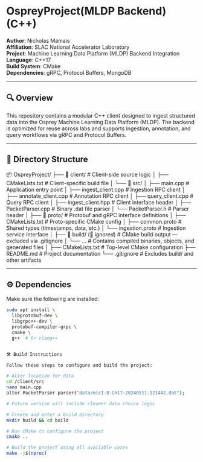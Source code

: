 # OspreyProject(MLDP Backend) (C++)

**Author**: Nicholas Mamais  
**Affiliation**: SLAC National Accelerator Laboratory  
**Project**: Machine Learning Data Platform (MLDP) Backend Integration  
**Language**: C++17  
**Build System**: CMake  
**Dependencies**: gRPC, Protocol Buffers, MongoDB

---

## 🔍 Overview

This repository contains a modular C++ client designed to ingest structured data into the Osprey Machine Learning Data Platform (MLDP). The backend is optimized for reuse across labs and supports ingestion, annotation, and query workflows via gRPC and Protocol Buffers.

---

## 📁 Directory Structure

📦 OspreyProject/
├── 📁 client/                    # Client-side source logic
│   ├── CMakeLists.txt            # Client-specific build file
│   └── 📁 src/
│       ├── main.cpp              # Application entry point
│       ├── ingest_client.cpp     # Ingestion RPC client
│       ├── annotate_client.cpp   # Annotation RPC client
│       ├── query_client.cpp      # Query RPC client
│       ├── ingest_client.hpp     # Client interface header
│       ├── PacketParser.cpp      # Binary .dat file parser
│       └── PacketParser.h        # Parser header
│
├── 📁 proto/                     # Protobuf and gRPC interface definitions
│   ├── CMakeLists.txt            # Proto-specific CMake config
│   ├── common.proto              # Shared types (timestamps, data, etc.)
│   └── ingestion.proto           # Ingestion service interface
│
├── 📁 build/   (🛑 *ignored*)     # CMake build output — excluded via .gitignore
│   └── ...                       # Contains compiled binaries, objects, and generated files
│
├── CMakeLists.txt               # Top-level CMake configuration
├── README.md                    # Project documentation
└── .gitignore                   # Excludes build/ and other artifacts


---

## ⚙️ Dependencies

Make sure the following are installed:

```bash
sudo apt install \
  libprotobuf-dev \
  libgrpc++-dev \
  protobuf-compiler-grpc \
  cmake \
  g++  # Or clang++


🛠️ Build Instructions

Follow these steps to configure and build the project:

# Alter location for data 
cd /client/src
nano main.cpp
alter PacketParser parser("data/mic1-8-CH17-20240511-121442.dat");

# Future version will include cleaner data choice logic

# Create and enter a build directory
mkdir build && cd build

# Run CMake to configure the project
cmake ..

# Build the project using all available cores
make -j$(nproc)

